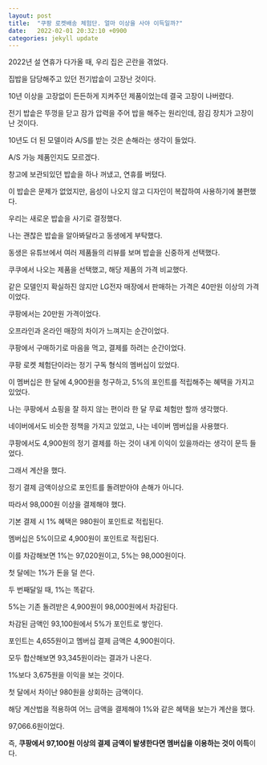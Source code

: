 ```yaml
---
layout: post
title:  "쿠팡 로켓배송 체험단. 얼마 이상을 사야 이득일까?"
date:   2022-02-01 20:32:10 +0900
categories: jekyll update
---
```


2022년 설 연휴가 다가올 때, 우리 집은 곤란을 겪었다.

집밥을 담당해주고 있던 전기밥솥이 고장난 것이다.

10년 이상을 고장없이 든든하게 지켜주던 제품이었는데 결국 고장이 나버렸다.

전기 밥솥은 뚜껑을 닫고 잠가 압력을 주어 밥을 해주는 원리인데, 잠김 장치가 고장이 난 것이다.

10년도 더 된 모델이라 A/S를 받는 것은 손해라는 생각이 들었다.

A/S 가능 제품인지도 모르겠다.

창고에 보관되있던 밥솥을 하나 꺼냈고, 연휴를 버텼다.

이 밥솥은 문제가 없었지만, 음성이 나오지 않고 디자인이 복잡하여 사용하기에 불편했다.

우리는 새로운 밥솥을 사기로 결정했다.

나는 괜찮은 밥솥을 알아봐달라고 동생에게 부탁했다.

동생은 유튜브에서 여러 제품들의 리뷰를 보며 밥솥을 신중하게 선택했다.

쿠쿠에서 나오는 제품을 선택했고, 해당 제품의 가격 비교했다.

같은 모델인지 확실하진 않지만 LG전자 매장에서 판매하는 가격은 40만원 이상의 가격이었다.

쿠팡에서는 20만원 가격이었다.

오프라인과 온라인 매장의 차이가 느껴지는 순간이었다.

쿠팡에서 구매하기로 마음을 먹고, 결제를 하려는 순간이었다.

쿠팡 로켓 체험단이라는 정기 구독 형식의 멤버십이 있었다.

이 멤버십은 한 달에 4,900원을 청구하고, 5%의 포인트를 적립해주는 혜택을 가지고 있었다.

나는 쿠팡에서 쇼핑을 잘 하지 않는 편이라 한 달 무료 체험만 할까 생각했다.

네이버에서도 비슷한 정책을 가지고 있었고, 나는 네이버 멤버십을 사용했다.

쿠팡에서도 4,900원의 정기 결제를 하는 것이 내게 이익이 있을까라는 생각이 문득 들었다.

그래서 계산을 했다.

정기 결제 금액이상으로 포인트를 돌려받아야 손해가 아니다.

따라서 98,000원 이상을 결제해야 했다.

기본 결제 시 1% 혜택은 980원이 포인트로 적립된다.

멤버십은 5%이므로 4,900원이 포인트로 적립된다.

이를 차감해보면 1%는 97,020원이고, 5%는 98,000원이다.

첫 달에는 1%가 돈을 덜 쓴다.

두 번째달일 때, 1%는 똑같다.

5%는 기존 돌려받은 4,900원이 98,000원에서 차감된다.

차감된 금액인 93,100원에서 5%가 포인트로 쌓인다.

포인트는 4,655원이고 멤버십 결제 금액은 4,900원이다.

모두 합산해보면 93,345원이라는 결과가 나온다.

1%보다 3,675원을 이익을 보는 것이다.

첫 달에서 차이난 980원을 상회하는 금액이다.

해당 계산법을 적용하여 어느 금액을 결제해야 1%와 같은 혜택을 보는가 계산을 했다.

97,066.6원이었다.

즉, <b>쿠팡에서 97,100원 이상의 결제 금액이 발생한다면 멤버십을 이용하는 것이 이득</b>이다.